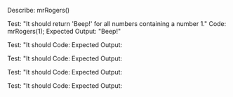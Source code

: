 Describe: mrRogers()

Test: "It should return 'Beep!' for all numbers containing a number 1."
Code: mrRogers(1);
Expected Output: "Beep!"

Test: "It should
Code:
Expected Output: 

Test: "It should
Code:
Expected Output: 

Test: "It should
Code:
Expected Output: 

Test: "It should
Code:
Expected Output: 
